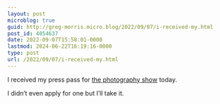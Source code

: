 ```yaml
---
layout: post
microblog: true
guid: http://greg-morris.micro.blog/2022/09/07/i-received-my.html
post_id: 4054637
date: 2022-09-07T15:58:01-0000
lastmod: 2024-06-22T16:19:16-0000
type: post
url: /2022/09/07/i-received-my.html
---
```

I received my press pass for [the photography show](https://www.photographyshow.com/) today. 

I didn’t even apply for one but I’ll take it.
